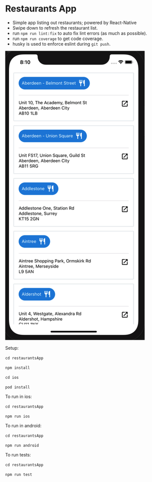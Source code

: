# Restaurants App
- Simple app listing out restaurants; powered by React-Native 
- Swipe down to refresh the restaurant list.
- run `npm run lint:fix` to auto fix lint errors (as much as possible).
- run `npm run coverage` to get code coverage.
- husky is used to enforce eslint during `git push`.

![alt text](home.png "Restaurants App")

Setup: 

`cd restaurantsApp`

`npm install`

`cd ios`

`pod install`


To run in ios:

`cd restaurantsApp`

`npm run ios`


To run in android:

`cd restaurantsApp`

`npm run android`


To run tests:

`cd restaurantsApp`

`npm run test`
